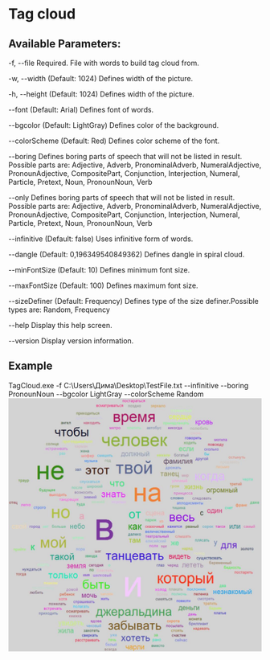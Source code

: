 # Tag cloud
## Available Parameters:
 -f, --file       Required. File with words to build tag cloud from.

 -w, --width      (Default: 1024) Defines width of the picture.

 -h, --height     (Default: 1024) Defines width of the picture.

 --font           (Default: Arial) Defines font of words.

 --bgcolor        (Default: LightGray) Defines color of the background.

 --colorScheme    (Default: Red) Defines color scheme of the font.

 --boring         Defines boring parts of speech that will not be listed in
                  result. Possible parts are: Adjective, Adverb,
                  PronominalAdverb, NumeralAdjective, PronounAdjective,
                  CompositePart, Conjunction, Interjection, Numeral, Particle,
                  Pretext, Noun, PronounNoun, Verb

 --only           Defines boring parts of speech that will not be listed in
                  result. Possible parts are: Adjective, Adverb,
                  PronominalAdverb, NumeralAdjective, PronounAdjective,
                  CompositePart, Conjunction, Interjection, Numeral, Particle,
                  Pretext, Noun, PronounNoun, Verb

 --infinitive     (Default: false) Uses infinitive form of words.

 --dangle         (Default: 0,196349540849362) Defines dangle in spiral cloud.

 --minFontSize    (Default: 10) Defines minimum font size.

 --maxFontSize    (Default: 100) Defines maximum font size.

 --sizeDefiner    (Default: Frequency) Defines type of the size
                  definer.Possible types are: Random, Frequency

 --help           Display this help screen.

 --version        Display version information.

## Example
TagCloud.exe -f C:\Users\Дима\Desktop\TestFile.txt --infinitive  --boring PronounNoun --bgcolor LightGray --colorScheme Random
![Image alt](https://github.com/DimaIvanovskiy/di/blob/feature/TagsCloud/TestFile.jpg)
